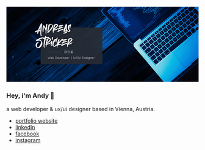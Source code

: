 ![Andreas Stricker GitHub Profile](https://github.com/andreas-stricker/andreas-stricker/blob/main/github_profile_img.jpg?raw=true)

### Hey, i'm Andy 👋

a web developer & ux/ui designer based in Vienna, Austria.


- <a href="https://www.andreas-stricker.at" target="_blank">portfolio website</a>
- <a href="https://www.linkedin.com/in/andreas-stricker/" target="_blank">linkedIn</a>
- <a href="https://www.facebook.com/andreas.stricker.webdev" target="_blank">facebook</a>
- <a href="https://www.instagram.com/andy.webdev" target="_blank">instagram</a>

<!--
**andreas-stricker/andreas-stricker** is a ✨ _special_ ✨ repository because its `README.md` (this file) appears on your GitHub profile.

Here are some ideas to get you started:

- 🔭 I’m currently working on ...
- 🌱 I’m currently learning ...
- 👯 I’m looking to collaborate on ...
- 🤔 I’m looking for help with ...
- 💬 Ask me about ...
- 📫 How to reach me: ...
- 😄 Pronouns: ...
- ⚡ Fun fact: ...
-->
